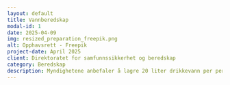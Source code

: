 ```yaml
---
layout: default
title: Vannberedskap
modal-id: 1
date: 2025-04-09
img: resized_preparation_freepik.png
alt: Opphavsrett - Freepik
project-date: April 2025
client: Direktoratet for samfunnssikkerhet og beredskap
category: Beredskap
description: Myndighetene anbefaler å lagre 20 liter drikkevann per person for å dekke minimumsbehovet for en uke, dersom noe skulle skje med vannet i springen. På nettsiden sikkerhverdag.no, som Direktoratet for samfunnssikkerhet og beredskap (DSB) står bak, finnes blant annet gode tips og råd knyttet til lagring av vann. Følger innbyggerne rådene kan vannet fint lagres i årevis, og fortsatt være trygt å drikke. [Teksten er hentet fra norskvann.no, https://norskvann.no/egenberedskapsuka-2024-vann-i-beredskap/]
---
```

